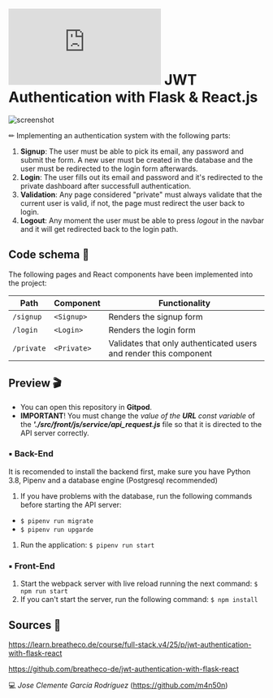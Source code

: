 # ![4Geeks Logo](http://assets.breatheco.de/apis/img/images.php?blob&random&cat=icon&tags=4geeks,16) JWT Authentication with Flask & React.js

![screenshot](https://raw.githubusercontent.com/m4n50n/jwt-authentication-with-flask-react/main/screenshot_preview.gif)

✏ Implementing an authentication system with the following parts:

1. **Signup**: The user must be able to pick its email, any password and submit the form. A new user must be created in the database and the user must be redirected to the login form afterwards.
2. **Login**: The user fills out its email and password and it's redirected to the private dashboard after successfull authentication.
3. **Validation**: Any page considered "private" must always validate that the current user is valid, if not, the page must redirect the user back to login.
4. **Logout**: Any moment the user must be able to press _logout_ in the navbar and it will get redirected back to the login path.

## Code schema 🔩

The following pages and React components have been implemented into the project:

| Path       | Component   | Functionality                                                     |
| ---------- | ----------- | ----------------------------------------------------------------- |
| `/signup`  | `<Signup>`  | Renders the signup form                                           |
| `/login`   | `<Login>`   | Renders the login form                                            |
| `/private` | `<Private>` | Validates that only authenticated users and render this component |

## Preview 🎬

* You can open this repository in **Gitpod**.
* **IMPORTANT**! You must change the *value of the ***URL*** const variable* of the ***'./src/front/js/service/api_request.js*** file so that it is directed to the API server correctly.

### ▪ Back-End

It is recomended to install the backend first, make sure you have Python 3.8, Pipenv and a database engine (Postgresql recommended)

1. If you have problems with the database, run the following commands before starting the API server: 
* `$ pipenv run migrate` 
* `$ pipenv run upgarde`

1. Run the application: `$ pipenv run start`

### ▪ Front-End

1. Start the webpack server with live reload running the next command: `$ npm run start`
2. If you can't start the server, run the following command: `$ npm install`

## Sources 📌

<https://learn.breatheco.de/course/full-stack.v4/25/p/jwt-authentication-with-flask-react>

<https://github.com/breatheco-de/jwt-authentication-with-flask-react>

💻 _Jose Clemente García Rodríguez_ (<https://github.com/m4n50n>)
